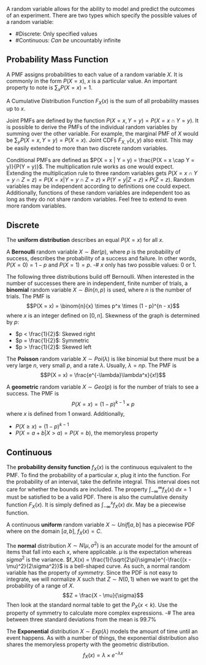 A random variable allows for the ability to model and predict the outcomes of an experiment. There are two types which specify the possible values of a random variable:
- #Discrete: Only specified values
- #Continuous: *Can be* uncountably infinite 

[there CAN BE stuff in between]: #
## Probability Mass Function
A PMF assigns probabilities to each value of a random variable $X$. It is commonly in the form $P(X = x)$, $x$ is a particular value. An important property to note is $\sum_{x} P(X = x) = 1$.

A Cumulative Distribution Function $F_{X}(x)$ is the sum of all probability masses up to $x$.

Joint PMFs are defined by the function $P(X = x, Y = y) = P(X = x \cap Y = y)$. It is possible to derive the PMFs of the individual random variables by summing over the other variable. For example, the marginal PMF of $X$ would be $\sum_y P(X = x, Y = y) = P(X = x)$. Joint CDFs $F_{X, Y}(x, y)$ also exist. This may be easily extended to more than two discrete random variables.

Conditional PMFs are defined as $P(X = x | Y = y) = \frac{P(X = x \cap Y = y)}{P(Y = y)}$. The multiplication rule works as one would expect. Extending the multiplication rule to three random variables gets $P(X = x \cap Y = y \cap Z = z) = P(X = x | Y = y \cap Z = z) \times P(Y = y | Z = z) \times P(Z = z)$. Random variables may be independent according to definitions one could expect. Additionally, functions of these random variables are independent too as long as they do not share random variables. Feel free to extend to even more random variables.

## Discrete
The **uniform distribution** describes an equal $P(X = x)$ for all $x$. 

A **Bernoulli** random variable $X \sim Ber(p)$, where $p$ is the probability of success, describes the probability of a success and failure. In other words, $P(X = 0) = 1 - p$ and $P(X = 1) = p$.
-# $x$ only has two possible values: $0$ or $1$.

The following three distributions build off Bernoulli. When interested in the number of successes there are in independent, finite number of trials, a **binomial** random variable $X \sim Bin(n, p)$ is used, where $n$ is the number of trials. The PMF is
$$P(X = x) = \binom{n}{x} \times p^x \times (1 - p)^{n - x}$$
where $x$ is an integer defined on $[0, n]$. Skewness of the graph is determined by $p$:
- $p < \frac{1}{2}$: Skewed right
- $p = \frac{1}{2}$: Symmetric
- $p > \frac{1}{2}$: Skewed left

The **Poisson** random variable $X \sim Poi(\lambda)$ is like binomial but there must be a very large $n$, very small $p$, and a rate $\lambda$. Usually, $\lambda = np$. The PMF is
$$P(X = x) = \frac{e^{-\lambda}\lambda^x}{x!}$$

A **geometric** random variable $X \sim Geo(p)$ is for the number of trials to see a success. The PMF is
$$P(X = x) = (1 - p)^{k - 1} \times p$$
where $x$ is defined from 1 onward. Additionally,
- $P(X \geq x) = (1 - p)^{k - 1}$
- $P(X = a + b | X > a) = P(X = b)$, the memoryless property

## Continuous
The **probability density function** $f_X(x)$ is the continuous equivalent to the PMF. To find the probability of a particular $x$, plug it into the function. For the probability of an interval, take the definite integral. This interval does not care for whether the bounds are included. The property $\int_{-\infty}^{\infty} f_X(x)\; dx = 1$ must be satisfied to be a valid PDF. There is also the cumulative density function $F_X(x)$. It is simply defined as $\int_{-\infty}^{x} f_X(x)\; dx$. May be a piecewise function.

[xDF must be defined along the entire domain]: #
A continuous **uniform** random variable $X \sim Unif[a, b]$ has a piecewise PDF where on the domain $[a, b]$, $f_X(x) = C$. 

The **normal** distribution $X \sim N(\mu, \sigma^2)$ is an accurate model for the amount of items that fall into each $x$, where applicable. $\mu$ is the expectation whereas $sigma^2$ is the variance. $f_X(x) = \frac{1}{\sqrt{2\pi}\sigma}e^{-\frac{(x - \mu)^2}{2\sigma^2}}$ is a bell-shaped curve. As such, a normal random variable has the property of *symmetry*. Since the PDF is not easy to integrate, we will normalize $X$ such that $Z \sim N(0, 1)$ when we want to get the probability of a range of $X$.
$$Z = \frac{X - \mu}{\sigma}$$
Then look at the standard normal table to get the $P_X(x < k)$. Use the property of symmetry to calculate more complex expressions.
-# The area between three standard deviations from the mean is 99.7%

[TODO: standard normal table here]: #
The **Exponential** distribution $X \sim Exp(\lambda)$ models the amount of time until an event happens. As with a number of things, the exponential distribution also shares the memoryless property with the geometric distribution.
$$f_X(x) = \lambda \times e^{-\lambda x}$$